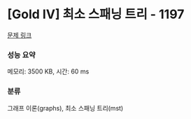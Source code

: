 # [Gold IV] 최소 스패닝 트리 - 1197 

[문제 링크](https://www.acmicpc.net/problem/1197) 

### 성능 요약

메모리: 3500 KB, 시간: 60 ms

### 분류

그래프 이론(graphs), 최소 스패닝 트리(mst)

